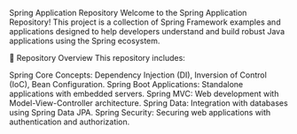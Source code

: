 Spring Application Repository
Welcome to the Spring Application Repository! This project is a collection of Spring Framework examples and applications designed to help developers understand and build robust Java applications using the Spring ecosystem.

📁 Repository Overview
This repository includes:

Spring Core Concepts: Dependency Injection (DI), Inversion of Control (IoC), Bean Configuration.
Spring Boot Applications: Standalone applications with embedded servers.
Spring MVC: Web development with Model-View-Controller architecture.
Spring Data: Integration with databases using Spring Data JPA.
Spring Security: Securing web applications with authentication and authorization.
